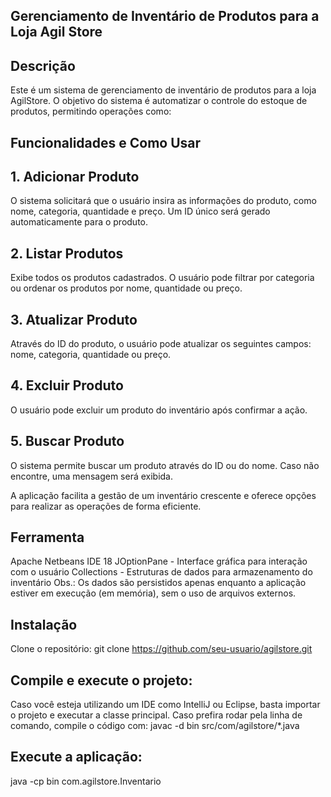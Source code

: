 ## Gerenciamento de Inventário de Produtos para a Loja Agil Store
## Descrição
  Este é um sistema de gerenciamento de inventário de produtos para a loja AgilStore. O objetivo do sistema é automatizar o controle do 
  estoque de produtos, permitindo operações como:

## Funcionalidades e Como Usar
## 1. Adicionar Produto
   O sistema solicitará que o usuário insira as informações do produto, como nome, categoria, quantidade e preço. Um ID único será gerado    automaticamente para o produto.

## 2. Listar Produtos
   Exibe todos os produtos cadastrados. O usuário pode filtrar por categoria ou ordenar os produtos por nome, quantidade ou preço.

## 3. Atualizar Produto
   Através do ID do produto, o usuário pode atualizar os seguintes campos: nome, categoria, quantidade ou preço.

## 4. Excluir Produto
   O usuário pode excluir um produto do inventário após confirmar a ação.

## 5. Buscar Produto
   O sistema permite buscar um produto através do ID ou do nome. Caso não encontre, uma mensagem será exibida.

   A aplicação facilita a gestão de um inventário crescente e oferece opções para realizar as operações de forma eficiente.

## Ferramenta
   Apache Netbeans IDE 18
   JOptionPane - Interface gráfica para interação com o usuário
   Collections - Estruturas de dados para armazenamento do inventário
   Obs.: Os dados são persistidos apenas enquanto a aplicação estiver em execução (em memória), sem o uso de arquivos externos.

## Instalação
   Clone o repositório: git clone https://github.com/seu-usuario/agilstore.git

## Compile e execute o projeto:
   Caso você esteja utilizando um IDE como IntelliJ ou Eclipse, basta importar o projeto e executar a classe principal.
   Caso prefira rodar pela linha de comando, compile o código com: javac -d bin src/com/agilstore/*.java

## Execute a aplicação:
   java -cp bin com.agilstore.Inventario






